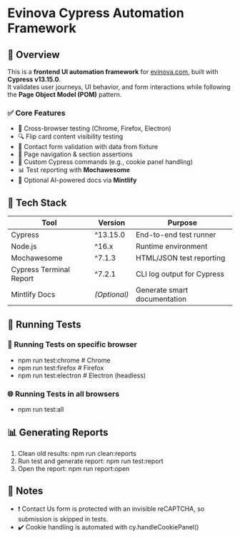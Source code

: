 # Evinova Cypress Automation Framework

## 📘 Overview

This is a **frontend UI automation framework** for [evinova.com](https://evinova.com), built with **Cypress v13.15.0**.  
It validates user journeys, UI behavior, and form interactions while following the **Page Object Model (POM)** pattern.


### ✅ Core Features

- 🔄 Cross-browser testing (Chrome, Firefox, Electron)
- 🔍 Flip card content visibility testing
- 📝 Contact form validation with data from fixture
- 🧭 Page navigation & section assertions
- 📄 Custom Cypress commands (e.g., cookie panel handling)
- 📊 Test reporting with **Mochawesome**
- 🤖 Optional AI-powered docs via **Mintlify**


## 🧰 Tech Stack

| Tool            | Version        | Purpose                        |
|-----------------|----------------|--------------------------------|
| Cypress         | ^13.15.0       | End-to-end test runner         |
| Node.js         | ^16.x          | Runtime environment            |
| Mochawesome     | ^7.1.3         | HTML/JSON test reporting       |
| Cypress Terminal Report | ^7.2.1 | CLI log output for Cypress     |
| Mintlify Docs   | *(Optional)*   | Generate smart documentation   |


## 🚀 Running Tests

### 🧪 Running Tests on specific browser
- npm run test:chrome     # Chrome
- npm run test:firefox    # Firefox
- npm run test:electron   # Electron (headless)

### 🌐 Running Tests in all browsers
- npm run test:all

## 📊 Generating Reports
1. Clean old results:
    npm run clean:reports
2. Run test and generate report:
    npm run test:report
3. Open the report:
    npm run report:open

## 📎 Notes
- ❗ Contact Us form is protected with an invisible reCAPTCHA, so submission is skipped in tests.
- ✔️ Cookie handling is automated with cy.handleCookiePanel()


